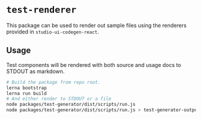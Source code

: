 # `test-renderer`

This package can be used to render out sample files using the renderers provided in `studio-ui-codegen-react`.

## Usage

Test components will be rendered with both source and usage docs to STDOUT as markdown.

```sh
# Build the package from repo root.
lerna bootstrap
lerna run build
# And either render to STDOUT or a file
node packages/test-generator/dist/scripts/run.js
node packages/test-generator/dist/scripts/run.js > test-generator-output.md
```
